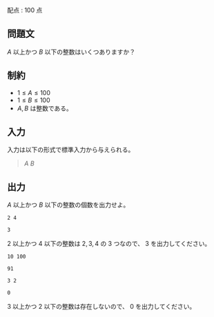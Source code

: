 配点 : $100$ 点

## 問題文

$A$ 以上かつ $B$ 以下の整数はいくつありますか？

## 制約

- $1 \leq A \leq 100$
- $1 \leq B \leq 100$
- $A, B$ は整数である。

## 入力

入力は以下の形式で標準入力から与えられる。

> $A$ $B$

## 出力

$A$ 以上かつ $B$ 以下の整数の個数を出力せよ。

```input1
2 4
```

```output1
3
```

$2$ 以上かつ $4$ 以下の整数は $2, 3, 4$ の $3$ つなので、 $3$ を出力してください。

```input2
10 100
```

```output2
91
```

```input3
3 2
```

```output3
0
```

$3$ 以上かつ $2$ 以下の整数は存在しないので、 $0$ を出力してください。